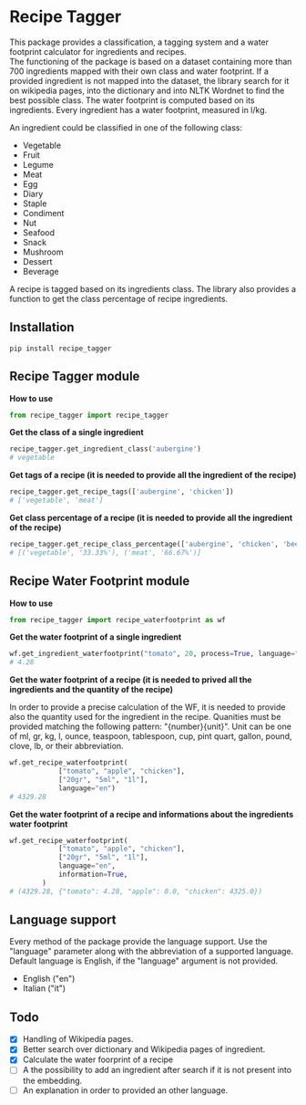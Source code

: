 # Recipe Tagger

This package provides a classification, a tagging system and a water footprint calculator for ingredients and recipes.  
The functioning of the package is based on a dataset containing more than 700 ingredients mapped with their own class and water footprint. 
If a provided ingredient is not mapped into the dataset, the library search for it on wikipedia pages, into the dictionary and into NLTK Wordnet to find the best possible class. 
The water footprint is computed based on its ingredients. Every ingredient has a water footprint, measured in l/kg. 

An ingredient could be classified in one of the following class: 
- Vegetable
- Fruit
- Legume
- Meat
- Egg
- Diary
- Staple
- Condiment
- Nut
- Seafood
- Snack
- Mushroom
- Dessert
- Beverage

A recipe is tagged based on its ingredients class. 
The library also provides a function to get the class percentage of recipe ingredients. 

## Installation

```
pip install recipe_tagger
```
## Recipe Tagger module 

**How to use**

```python
from recipe_tagger import recipe_tagger
```

**Get the class of a single ingredient**

```python
recipe_tagger.get_ingredient_class('aubergine')
# vegetable
```

**Get tags of a recipe (it is needed to provide all the ingredient of the recipe)**

```python
recipe_tagger.get_recipe_tags(['aubergine', 'chicken'])
# ['vegetable', 'meat']
```

**Get class percentage of a recipe (it is needed to provide all the ingredient of the recipe)**

```python
recipe_tagger.get_recipe_class_percentage(['aubergine', 'chicken', 'beef'])
# [('vegetable', '33.33%'), ('meat', '66.67%')]
```

## Recipe Water Footprint module

**How to use**

```python
from recipe_tagger import recipe_waterfootprint as wf
```

**Get the water footprint of a single ingredient**

```python
wf.get_ingredient_waterfootprint("tomato", 20, process=True, language="en")
# 4.28
```

**Get the water footprint of a recipe (it is needed to prived all the ingredients and the quantity of the recipe)**

In order to provide a precise calculation of the WF, it is needed to provide also the quantity used for the ingredient in the recipe. 
Quanities must be provided matching the following pattern: "{number}{unit}". Unit can be one of ml, gr, kg, l, ounce, teaspoon, tablespoon, cup, pint quart, gallon, pound, clove, lb, or their abbreviation.

```python
wf.get_recipe_waterfootprint(
            ["tomato", "apple", "chicken"], 
            ["20gr", "5ml", "1l"], 
            language="en")
# 4329.28
```

**Get the water footprint of a recipe and informations about the ingredients water footprint**
```python
wf.get_recipe_waterfootprint(
            ["tomato", "apple", "chicken"],
            ["20gr", "5ml", "1l"],
            language="en",
            information=True,
        )
# (4329.28, {"tomato": 4.28, "apple": 0.0, "chicken": 4325.0})
```


## Language support
Every method of the package provide the language support. Use the "language" parameter along with the abbreviation of a supported language. 
Default language is English, if the "language" argument is not provided. 

- English ("en")
- Italian ("it")


## Todo
- [x] Handling of Wikipedia pages.
- [x] Better search over dictionary and Wikipedia pages of ingredient.
- [x] Calculate the water foorprint of a recipe
- [ ] A the possibility to add an ingredient after search if it is not present into the embedding.
- [ ] An explanation in order to provided an other language. 
